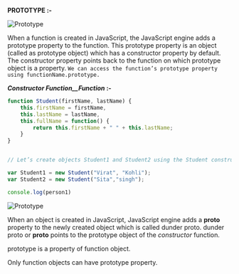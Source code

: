 **PROTOTYPE :-**

![Prototype](https://image.slidesharecdn.com/javascript-oop-121102160146-phpapp02/95/javascript-the-prototype-property-17-638.jpg?cb=1351872544)



When a function is created in JavaScript, the JavaScript engine adds a prototype property to the function. This prototype property is an object (called as prototype object) which has a constructor property by default. The constructor property points back to the function on which prototype object is a property. `We can access the function’s prototype property using functionName.prototype.`

**_Constructor_ _Function__Function_ :-**
```js
function Student(firstName, lastName) {
	this.firstName = firstName,
	this.lastName = lastName,
	this.fullName = function() {
		return this.firstName + " " + this.lastName;
	}
}


// Let’s create objects Student1 and Student2 using the Student constructor function:

var Student1 = new Student("Virat", "Kohli");
var Student2 = new Student("Sita","singh");

console.log(person1)

```

![Prototype](https://miro.medium.com/max/838/1*3ftgUPoTz5nSmGPwTjf7VA.png)

When an object is created in JavaScript, JavaScript engine adds a __proto__ property to the newly created object which is called dunder proto. dunder proto or __proto__ points to the prototype object of the _constructor_ function.



prototype is a property of function object.

Only function objects can have prototype property.